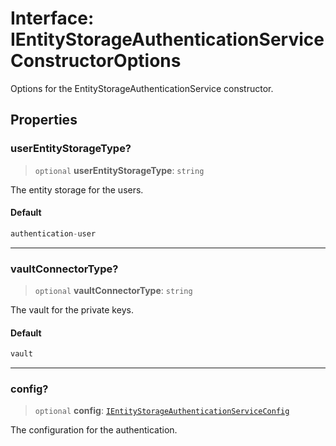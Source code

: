 # Interface: IEntityStorageAuthenticationServiceConstructorOptions

Options for the EntityStorageAuthenticationService constructor.

## Properties

### userEntityStorageType?

> `optional` **userEntityStorageType**: `string`

The entity storage for the users.

#### Default

```ts
authentication-user
```

***

### vaultConnectorType?

> `optional` **vaultConnectorType**: `string`

The vault for the private keys.

#### Default

```ts
vault
```

***

### config?

> `optional` **config**: [`IEntityStorageAuthenticationServiceConfig`](IEntityStorageAuthenticationServiceConfig.md)

The configuration for the authentication.

